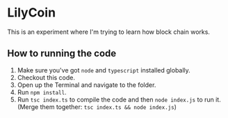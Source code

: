 # LilyCoin

This is an experiment where I'm trying to learn how block chain works.

## How to running the code
1. Make sure you've got `node` and `typescript` installed globally.
2. Checkout this code.
3. Open up the Terminal and navigate to the folder.
4. Run `npm install`.
5. Run `tsc index.ts` to compile the code and then `node index.js` to run it. (Merge them together: `tsc index.ts && node index.js`)